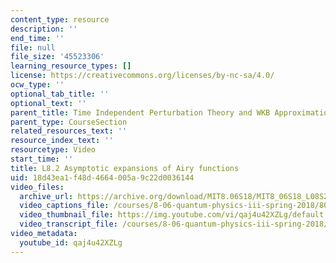 ```yaml
---
content_type: resource
description: ''
end_time: ''
file: null
file_size: '45523306'
learning_resource_types: []
license: https://creativecommons.org/licenses/by-nc-sa/4.0/
ocw_type: ''
optional_tab_title: ''
optional_text: ''
parent_title: Time Independent Perturbation Theory and WKB Approximation
parent_type: CourseSection
related_resources_text: ''
resource_index_text: ''
resourcetype: Video
start_time: ''
title: L8.2 Asymptotic expansions of Airy functions
uid: 18d43ea1-f48d-4664-005a-9c22d0036144
video_files:
  archive_url: https://archive.org/download/MIT8.06S18/MIT8_06S18_L08S2_300k.mp4
  video_captions_file: /courses/8-06-quantum-physics-iii-spring-2018/80025c91288a529ea585559a99ce51d1_qaj4u42XZLg.vtt
  video_thumbnail_file: https://img.youtube.com/vi/qaj4u42XZLg/default.jpg
  video_transcript_file: /courses/8-06-quantum-physics-iii-spring-2018/b9ed3c2166557b25bdf0ba9824eb847a_qaj4u42XZLg.pdf
video_metadata:
  youtube_id: qaj4u42XZLg
---
```

